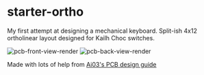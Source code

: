 # starter-ortho
 My first attempt at designing a mechanical keyboard. Split-ish 4x12 ortholinear layout designed for Kailh Choc switches.
 
 ![pcb-front-view-render](https://raw.githubusercontent.com/RSchneyer/starter-ortho/master/media/starter-ortho-render-front.png?token=AFLQYRJAG52HSK4F4WOI25C6AFFGG)
![pcb-back-view-render](https://raw.githubusercontent.com/RSchneyer/starter-ortho/master/media/starter-ortho-render-back.png?token=AFLQYRLMOECIFUXAV5N3QAS6AFFGA)

Made with lots of help from [Ai03's PCB design guide](https://wiki.ai03.me/books/pcb-design)
